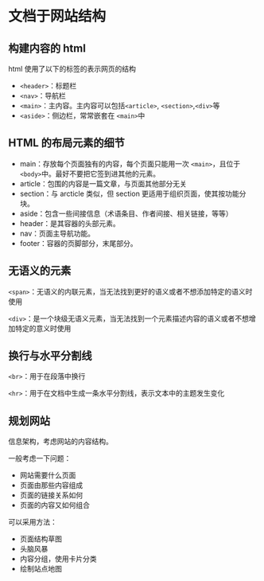 # 文档于网站结构
## 构建内容的 html
html 使用了以下的标签的表示网页的结构
- `<header>`：标题栏
- `<nav>`：导航栏
- `<main>`：主内容。主内容可以包括`<article>`, `<section>`,`<div>`等
- `<aside>`：侧边栏，常常嵌套在 `<main>`中

## HTML 的布局元素的细节
- main：存放每个页面独有的内容，每个页面只能用一次 `<main>`，且位于 `<body>`中。最好不要把它签到进其他的元素。
- article：包围的内容是一篇文章，与页面其他部分无关
- section：与 arcticle 类似，但 section 更适用于组织页面，使其按功能分块。
- aside：包含一些间接信息（术语条目、作者间接、相关链接，等等）
- header：是其容器的头部元素。
- nav：页面主导航功能。
- footer：容器的页脚部分，末尾部分。

## 无语义的元素
`<span>`：无语义的内联元素，当无法找到更好的语义或者不想添加特定的语义时使用

`<div>`：是一个块级无语义元素，当无法找到一个元素描述内容的语义或者不想增加特定的意义时使用

## 换行与水平分割线
`<br>`：用于在段落中换行

`<hr>`：用于在文档中生成一条水平分割线，表示文本中的主题发生变化

## 规划网站
信息架构，考虑网站的内容结构。

一般考虑一下问题：
- 网站需要什么页面
- 页面由那些内容组成
- 页面的链接关系如何
- 页面的内容又如何组合

可以采用方法：
- 页面结构草图
- 头脑风暴
- 内容分组，使用卡片分类
- 绘制站点地图